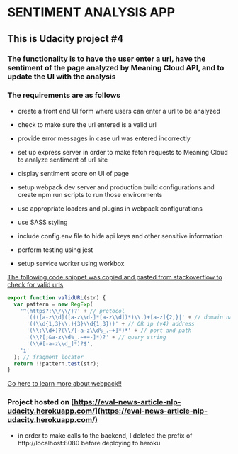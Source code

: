 # SENTIMENT ANALYSIS APP

## This is Udacity project #4

### The functionality is to have the user enter a url, have the sentiment of the page analyzed by Meaning Cloud API, and to update the UI with the analysis

### The requirements are as follows

- create a front end UI form where users can enter a url to be analyzed

- check to make sure the url entered is a valid url

- provide error messages in case url was entered incorrectly

- set up express server in order to make fetch requests to Meaning Cloud to analyze sentiment of url site

- display sentiment score on UI of page

- setup webpack dev server and production build configurations and create npm run scripts to run those environments

- use appropriate loaders and plugins in webpack configurations

- use SASS styling

- include config.env file to hide api keys and other sensitive information

- perform testing using jest

- setup service worker using workbox

[The following code snippet was copied and pasted from stackoverflow to check for valid urls](https://stackoverflow.com/questions/5717093/check-if-a-javascript-string-is-a-url)

```javascript
export function validURL(str) {
  var pattern = new RegExp(
    '^(https?:\\/\\/)?' + // protocol
      '((([a-z\\d]([a-z\\d-]*[a-z\\d])*)\\.)+[a-z]{2,}|' + // domain name
      '((\\d{1,3}\\.){3}\\d{1,3}))' + // OR ip (v4) address
      '(\\:\\d+)?(\\/[-a-z\\d%_.~+]*)*' + // port and path
      '(\\?[;&a-z\\d%_.~+=-]*)?' + // query string
      '(\\#[-a-z\\d_]*)?$',
    'i'
  ); // fragment locator
  return !!pattern.test(str);
}
```

[Go here to learn more about webpack!!](https://webpack.js.org/)

### Project hosted on [https://eval-news-article-nlp-udacity.herokuapp.com/](https://eval-news-article-nlp-udacity.herokuapp.com/)
- in order to make calls to the backend, I deleted the prefix of http://localhost:8080 before deploying to heroku
